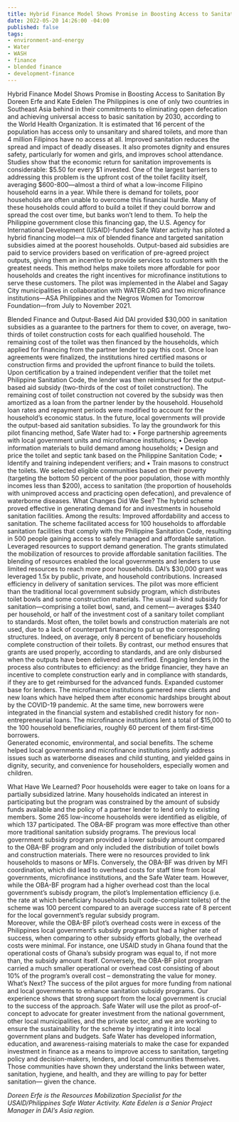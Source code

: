 ```yaml
---
title: Hybrid Finance Model Shows Promise in Boosting Access to Sanitation
date: 2022-05-20 14:26:00 -04:00
published: false
tags:
- environment-and-energy
- Water
- WASH
- finance
- blended finance
- development-finance
---
```


Hybrid Finance Model Shows Promise in Boosting Access to Sanitation
By Doreen Erfe and Kate Edelen
The Philippines is one of only two countries in Southeast Asia behind in their commitments to eliminating open defecation and achieving universal access to basic sanitation by 2030, according to the World Health Organization. It is estimated that 16 percent of the population has access only to unsanitary and shared toilets, and more than 4 million Filipinos have no access at all.
Improved sanitation reduces the spread and impact of deadly diseases. It also promotes dignity and ensures safety, particularly for women and girls, and improves school attendance. Studies show that the economic return for sanitation improvements is considerable: $5.50 for every $1 invested.
One of the largest barriers to addressing this problem is the upfront cost of the toilet facility itself, averaging $600-800—almost a third of what a low-income Filipino household earns in a year. While there is demand for toilets, poor households are often unable to overcome this financial hurdle. Many of these households could afford to build a toilet if they could borrow and spread the cost over time, but banks won’t lend to them.
To help the Philippine government close this financing gap, the U.S. Agency for International Development (USAID)-funded Safe Water activity has piloted a hybrid financing model—a mix of blended finance and targeted sanitation subsidies aimed at the poorest households. Output-based aid subsidies are paid to service providers based on verification of pre-agreed project outputs, giving them an incentive to provide services to customers with the greatest needs. This method helps make toilets more affordable for poor households and creates the right incentives for microfinance institutions to serve these customers. The pilot was implemented in the Alabel and Sagay City municipalities in collaboration with WATER.ORG and two microfinance institutions—ASA Philippines and the Negros Women for Tomorrow Foundation—from July to November 2021. 

Blended Finance and Output-Based Aid
DAI provided $30,000 in sanitation subsidies as a guarantee to the partners for them to cover, on average, two-thirds of toilet construction costs for each qualified household. The remaining cost of the toilet was then financed by the households, which applied for financing from the partner lender to pay this cost. 
Once loan agreements were finalized, the institutions hired certified masons or construction firms and provided the upfront finance to build the toilets. Upon certification by a trained independent verifier that the toilet met Philippine Sanitation Code, the lender was then reimbursed for the output-based aid subsidy (two-thirds of the cost of toilet construction). The remaining cost of toilet construction not covered by the subsidy was then amortized as a loan from the partner lender by the household. Household loan rates and repayment periods were modified to account for the household’s economic status. In the future, local governments will provide the output-based aid sanitation subsidies. 
To lay the groundwork for this pilot financing method, Safe Water had to: 
•	Forge partnership agreements with local government units and microfinance institutions;
•	Develop information materials to build demand among households;
•	Design and price the toilet and septic tank based on the Philippine Sanitation Code;
•	Identify and training independent verifiers; and
•	Train masons to construct the toilets.
We selected eligible communities based on their poverty (targeting the bottom 50 percent of the poor population, those with monthly incomes less than $200), access to sanitation (the proportion of households with unimproved access and practicing open defecation), and prevalence of waterborne diseases. 
What Changes Did We See?
The hybrid scheme proved effective in generating demand for and investments in household sanitation facilities. Among the results:
Improved affordability and access to sanitation. The scheme facilitated access for 100 households to affordable sanitation facilities that comply with the Philippine Sanitation Code, resulting in 500 people gaining access to safely managed and affordable sanitation. 
Leveraged resources to support demand generation. The grants stimulated the mobilization of resources to provide affordable sanitation facilities. The blending of resources enabled the local governments and lenders to use limited resources to reach more poor households. DAI’s $30,000 grant was leveraged 1.5x by public, private, and household contributions.
Increased efficiency in delivery of sanitation services. The pilot was more efficient than the traditional local government subsidy program, which distributes toilet bowls and some construction materials. The usual in-kind subsidy for sanitation—comprising a toilet bowl, sand, and cement— averages $340 per household, or half of the investment cost of a sanitary toilet compliant to standards. Most often, the toilet bowls and construction materials are not used, due to a lack of counterpart financing to put up the corresponding structures. Indeed, on average, only 8 percent of beneficiary households complete construction of their toilets. By contrast, our method ensures that grants are used properly, according to standards, and are only disbursed when the outputs have been delivered and verified. Engaging lenders in the process also contributes to efficiency: as the bridge financier, they have an incentive to complete construction early and in compliance with standards, if they are to get reimbursed for the advanced funds. 
Expanded customer base for lenders. The microfinance institutions garnered new clients and new loans which have helped them after economic hardships brought about by the COVID-19 pandemic. At the same time, new borrowers were integrated in the financial system and established credit history for non-entrepreneurial loans. The microfinance institutions lent a total of $15,000 to the 100 household beneficiaries, roughly 60 percent of them first-time borrowers.  
Generated economic, environmental, and social benefits. The scheme helped local governments and microfinance institutions jointly address issues such as waterborne diseases and child stunting, and yielded gains in dignity, security, and convenience for householders, especially women and children.  

What Have We Learned?
Poor households were eager to take on loans for a partially subsidized latrine. Many households indicated an interest in participating but the program was constrained by the amount of subsidy funds available and the policy of a partner lender to lend only to existing members. Some 265 low-income households were identified as eligible, of which 137 participated. 
The OBA-BF program was more effective than other more traditional sanitation subsidy programs. The previous local government subsidy program provided a lower subsidy amount compared to the OBA-BF program and only included the distribution of toilet bowls and construction materials. There were no resources provided to link households to masons or MFIs. Conversely, the OBA-BF was driven by MFI coordination, which did lead to overhead costs for staff time from local governments, microfinance institutions, and the Safe Water team. However, while the OBA-BF program had a higher overhead cost than the local government’s subisdy program, the pilot’s Implementation efficiency (i.e. the rate at which beneficiary households built code-complaint toilets) of the scheme was 100 percent compared to an average success rate of 8 percent for the local government’s regular subsidy program.  
Moreover, while the OBA-BF pilot’s overhead costs were in excess of the Philippines local government’s subsidy program but had a higher rate of success, when comparing to other subsidy efforts globally, the overhead costs were minimal. For instance, one USAID study in Ghana found that the operational costs of Ghana’s subsidy program was equal to, if not more than, the subsidy amount itself. Conversely, the OBA-BF pilot program carried a much smaller operational or overhead cost consisting of about 10% of the program’s overall cost – demonstrating the value for money. 
What’s Next?
The success of the pilot argues for more funding from national and local governments to enhance sanitation subsidy programs. Our experience shows that strong support from the local government is crucial to the success of the approach. Safe Water will use the pilot as proof-of-concept to advocate for greater investment from the national government, other local municipalities, and the private sector, and we are working to ensure the sustainability for the scheme by integrating it into local government plans and budgets.
Safe Water has developed information, education, and awareness-raising materials to make the case for expanded investment in finance as a means to improve access to sanitation, targeting policy and decision-makers, lenders, and local communities themselves. Those communities have shown they understand the links between water, sanitation, hygiene, and health, and they are willing to pay for better sanitation— given the chance.

*Doreen Erfe is the Resources Mobilization Specialist for the USAID/Philippines Safe Water Activity. Kate Edelen is a Senior Project Manager in DAI’s Asia region.*